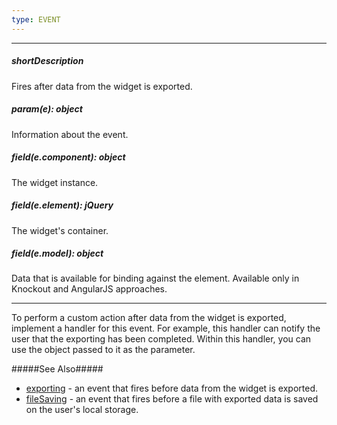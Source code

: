 ```yaml
---
type: EVENT
---
```

---
##### shortDescription
Fires after data from the widget is exported.

##### param(e): object
Information about the event.

##### field(e.component): object
The widget <a href="{basewidgetpath}/Methods/#instance"></a> instance.

##### field(e.element): jQuery
The widget's container.

##### field(e.model): object
Data that is available for binding against the element. Available only in Knockout and AngularJS approaches.

---
To perform a custom action after data from the widget is exported, implement a handler for this event. For example, this handler can notify the user that the exporting has been completed. Within this handler, you can use the object passed to it as the parameter.

#####See Also#####
- [exporting](/api-reference/20%20Data%20Visualization%20Widgets/BaseSparkline/4%20Events/exporting.md '{basewidgetpath}/Events#exporting') - an event that fires before data from the widget is exported.
- [fileSaving](/api-reference/20%20Data%20Visualization%20Widgets/BaseSparkline/4%20Events/fileSaving.md '{basewidgetpath}/Events#fileSaving') - an event that fires before a file with exported data is saved on the user's local storage.